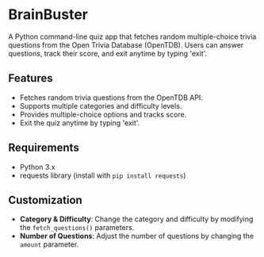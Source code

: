 # BrainBuster

A Python command-line quiz app that fetches random multiple-choice trivia questions from the Open Trivia Database (OpenTDB). Users can answer questions, track their score, and exit anytime by typing 'exit'.

## Features

- Fetches random trivia questions from the OpenTDB API.  
- Supports multiple categories and difficulty levels.  
- Provides multiple-choice options and tracks score.  
- Exit the quiz anytime by typing 'exit'.

## Requirements

- Python 3.x  
- requests library (install with `pip install requests`)

## Customization

- **Category & Difficulty**: Change the category and difficulty by modifying the `fetch_questions()` parameters.  
- **Number of Questions**: Adjust the number of questions by changing the `amount` parameter.
